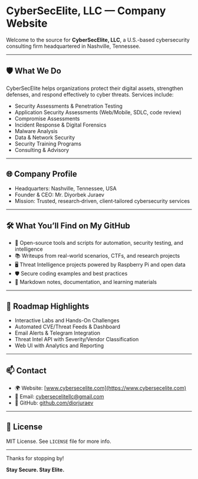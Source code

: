 # CyberSecElite, LLC — Company Website

Welcome to the source for **CyberSecElite, LLC**, a U.S.-based cybersecurity consulting firm headquartered in Nashville, Tennessee.

---

## 🛡️ What We Do

CyberSecElite helps organizations protect their digital assets, strengthen defenses, and respond effectively to cyber threats. Services include:

- Security Assessments & Penetration Testing
- Application Security Assessments (Web/Mobile, SDLC, code review)
- Compromise Assessments
- Incident Response & Digital Forensics
- Malware Analysis
- Data & Network Security
- Security Training Programs
- Consulting & Advisory

---

## 🌐 Company Profile

- Headquarters: Nashville, Tennessee, USA
- Founder & CEO: Mr. Diyorbek Juraev
- Mission: Trusted, research‑driven, client‑tailored cybersecurity services

---

## 🛠️ What You’ll Find on My GitHub

- 🔧 Open-source tools and scripts for automation, security testing, and intelligence
- 📚 Writeups from real-world scenarios, CTFs, and research projects
- 🖥️ Threat Intelligence projects powered by Raspberry Pi and open data
- 🛡️ Secure coding examples and best practices
- 📄 Markdown notes, documentation, and learning materials

---

## 🚀 Roadmap Highlights

- Interactive Labs and Hands-On Challenges
- Automated CVE/Threat Feeds & Dashboard
- Email Alerts & Telegram Integration
- Threat Intel API with Severity/Vendor Classification
- Web UI with Analytics and Reporting

---

## 📫 Contact

- 🌍 Website: [www.cybersecelite.com](https://www.cybersecelite.com)
- 📧 Email: cybersecelitellc@gmail.com
- 🐙 GitHub: [github.com/diorjuraev](https://github.com/diorjuraev)

---

## 📄 License

MIT License. See `LICENSE` file for more info.

---

Thanks for stopping by!

**Stay Secure. Stay Elite.**
